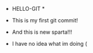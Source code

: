 * HELLO-GIT *

- This is my first git commit!
- And this is new sparta!!!

- I have no idea what im doing (
